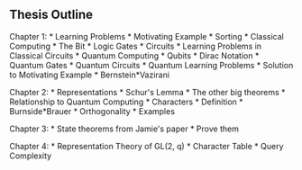 ## Thesis Outline

Chapter 1:
    * Learning Problems
        * Motivating Example
        * Sorting
    * Classical Computing
        * The Bit
        * Logic Gates
        * Circuits
        * Learning Problems in Classical Circuits
    * Quantum Computing
        * Qubits
        * Dirac Notation
        * Quantum Gates
        * Quantum Circuits
        * Quantum Learning Problems
            * Solution to Motivating Example
            * Bernstein*Vazirani

Chapter 2:
    * Representations
        * Schur's Lemma
        * The other big theorems
        * Relationship to Quantum Computing
    * Characters 
        * Definition
        * Burnside*Brauer
        * Orthogonality
        * Examples

Chapter 3: 
    * State theorems from Jamie's paper
    * Prove them 

Chapter 4:
    * Representation Theory of GL(2, q)
        * Character Table
    * Query Complexity


   











        
